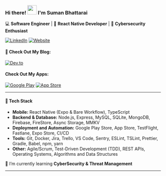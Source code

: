 ### Hi there! <img src="https://raw.githubusercontent.com/MartinHeinz/MartinHeinz/master/wave.gif" width="30px"> I'm Suman Bhattarai  
💻 **Software Engineer** | 📱 **React Native Developer** | 🔐 **Cybersecurity Enthusiast**  

[![LinkedIn](https://img.shields.io/badge/LinkedIn-0A66C2?style=flat&logo=linkedin&logoColor=white)](https://www.linkedin.com/in/ersumanbhattarai/)
[![Website](https://img.shields.io/badge/Website-000000?style=flat&logo=Google-Chrome&logoColor=white)](https://ersuman.com/)

#### 📖 Check Out My Blog: 
[![Dev.to](https://img.shields.io/badge/Dev.to-0A0A0A?style=flat&logo=devdotto&logoColor=white)](https://dev.to/sumanbhattarai) 

#### Check Out My Apps: 
[![Google Play](https://img.shields.io/badge/Google%20Play-414141?style=flat&logo=google-play&logoColor=white)](https://play.google.com/store/apps/developer?id=Standard+Syntax)
[![App Store](https://img.shields.io/badge/App%20Store-0A66C2?style=flat&logo=app-store&logoColor=white)](httpss://ersuman.com)


---

#### 🚀 Tech Stack
- **Mobile:** React Native (Expo & Bare Workflow), TypeScript  
- **Backend & Database:** Node.js, Express, MySQL, SQLite, MongoDB, Firebase, FireStore, Async Storage, MMKV
- **Deployment and Automation:** Google Play Store, App Store, TestFlight, Fastlane, Expo Store, CI/CD
- **Tools:** Git, Docker, Jira, Trello, VS Code, Sentry, ESLint, TSLint, Prettier, Gradle, Babel, npm, yarn
- **Other:** Agile/Scrum, Test-Driven Development (TDD), REST APIs, Operating Systems, Algorithms and Data Structures

🌱 I’m currently learning **CyberSecurity & Threat Management**

---



